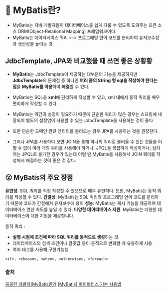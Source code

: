 # 🐣 MyBatis란?

- MyBatis는 자바 개발자들이 데이터베이스를 쉽게 다룰 수 있도록 도와주는
오픈 소스 ORM(Object-Relational Mapping) 프레임워크이다.
- MyBatis는 데이터베이스 쿼리 <-> 프로그래밍 언어 코드를 분리하여 유지보수성과 생산성을 높이는 것.


## JdbcTemplate, JPA와 비교했을 때 쓰면 좋은 상황황
- **MyBatis**는 JdbcTemplate이 제공하는 대부분의 기능을 제공하지만 **JdbcTemplate**의 문제점 중 하나인 **여러 줄의 String 형 sql을 작성해야 한다는 점**을 **MyBatis를 이용**하여 **해결**할 수 있다.
- MyBatis는 SQL을 **xml**에 편리하게 작성할 수 있고, xml 내에서 동적 쿼리를 매우 편리하게 작성할 수 있다.
- MyBatis는 약간의 설정이 필요하기 때문에 단순한 쿼리가 많은 경우는 스프링에 내장되어 별도의 설정없이 사용할 수 있는 JdbcTemplate을 사용하는 것이 좋다

- 또한 단순한 도메인 관련 엔티티를 불러오는 경우 JPA를 사용하는 것을 권장한다.
- 그러나 JPA를 사용하다 보면 JOIN을 통해 하나의 쿼리로 불러올 수 있는 것들을 어쩔 수 없이 여러 개의 쿼리를 사용해야 하거나, JPQL을 복잡하게 작성하거나, 심지어는 JPQL로 불가한 경우가 있는데 이럴 땐 MyBatis를 사용해서 JOIN 쿼리를 작성해서 해결하는 것이 좋은 것 같다.


## 😮 MyBatis의 주요 장점

**유연성**: SQL 쿼리를 직접 작성할 수 있으므로 매우 유연하다. 또한, MyBatis는 동적 쿼리를 작성할 수 있다.
**간결성**: MyBatis는 SQL 쿼리와 프로그래밍 언어 코드를 분리하기 때문에 코드가 간결해져 유지보수에 용이
**성능**: MyBatis는 캐시 기능을 제공하여 데이터베이스 연산 속도를 높일 수 있다.
**다양한 데이터베이스 지원**: MyBatis는 다양한 데이터베이스에 대한 지원을 제공합니다.

동적 쿼리 : 
- **실행 시점에 조건에 따라 SQL 쿼리를 동적으로 생성**하는 것.
- 데이터베이스의 검색 조건이나 결괏값 등이 동적으로 변화할 때 유용하게 사용
- 여러 태그를 사용해 구현가능능
```
<if>, <choose>, <when>, <otherwise>, <foreach>
```

### 출처 
<a href="https://ccomccomhan.tistory.com/130">꼼꼼한 개발자(MyBatis란?)</a>
<a href="https://innovation123.tistory.com/82">[MyBatis] 마이바티스 기본 사용법</a>